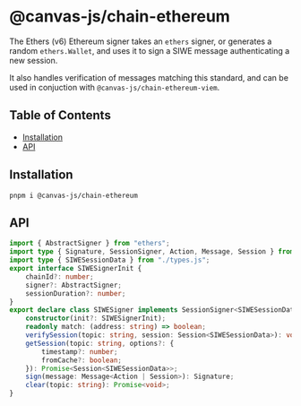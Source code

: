 # @canvas-js/chain-ethereum

The Ethers (v6) Ethereum signer takes an `ethers` signer, or generates a random `ethers.Wallet`,
and uses it to sign a SIWE message authenticating a new session.

It also handles verification of messages matching this standard, and can be used in
conjuction with `@canvas-js/chain-ethereum-viem`.

## Table of Contents

- [Installation](#installation)
- [API](#api)

## Installation

```
pnpm i @canvas-js/chain-ethereum
```

## API

```ts
import { AbstractSigner } from "ethers";
import type { Signature, SessionSigner, Action, Message, Session } from "@canvas-js/interfaces";
import type { SIWESessionData } from "./types.js";
export interface SIWESignerInit {
    chainId?: number;
    signer?: AbstractSigner;
    sessionDuration?: number;
}
export declare class SIWESigner implements SessionSigner<SIWESessionData> {
    constructor(init?: SIWESignerInit);
    readonly match: (address: string) => boolean;
    verifySession(topic: string, session: Session<SIWESessionData>): void;
    getSession(topic: string, options?: {
        timestamp?: number;
        fromCache?: boolean;
    }): Promise<Session<SIWESessionData>>;
    sign(message: Message<Action | Session>): Signature;
    clear(topic: string): Promise<void>;
}
```
